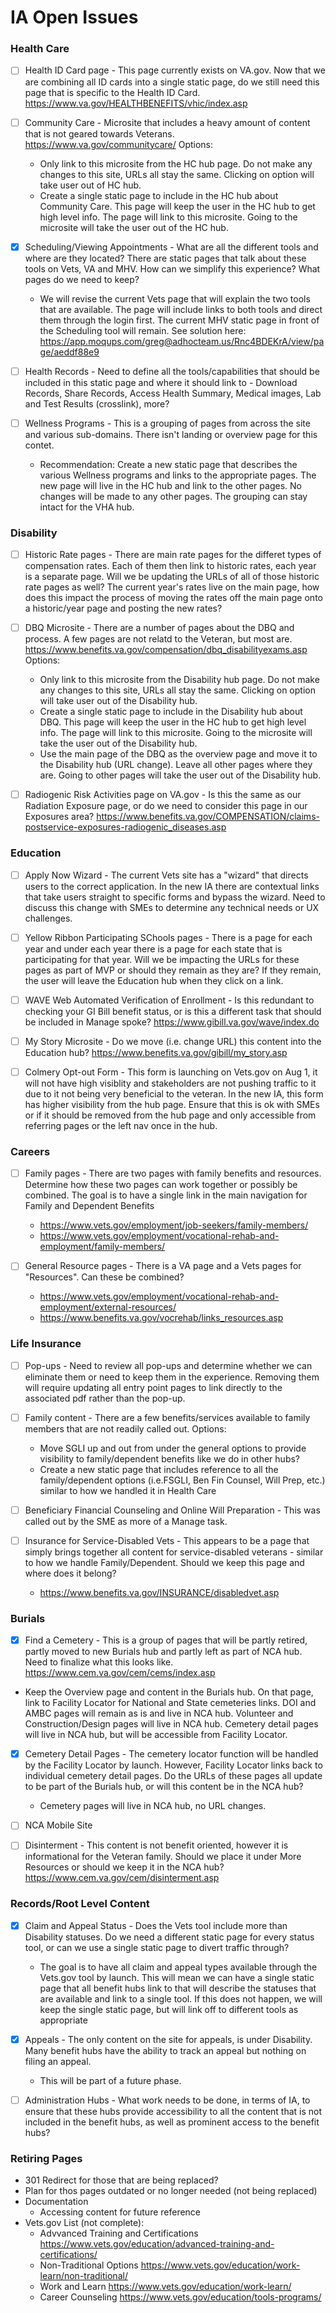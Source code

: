 # IA Open Issues

### Health Care
- [ ] Health ID Card page - This page currently exists on VA.gov. Now that we are combining all ID cards into a single static page, do we still need this page that is specific to the Health ID Card.  https://www.va.gov/HEALTHBENEFITS/vhic/index.asp

- [ ] Community Care - Microsite that includes a heavy amount of content that is not geared towards Veterans.  https://www.va.gov/communitycare/ Options:
  - Only link to this microsite from the HC hub page.  Do not make any changes to this site, URLs all stay the same. Clicking on option will take user out of HC hub.
  - Create a single static page to include in the HC hub about Community Care.  This page will keep the user in the HC hub to get high level info. The page will link to this microsite. Going to the microsite will take the user out of the HC hub. 
  
- [x] Scheduling/Viewing Appointments - What are all the different tools and where are they located?  There are static pages that talk about these tools on Vets, VA and MHV.  How can we simplify this experience?  What pages do we need to keep? 
  - We will revise the current Vets page that will explain the two tools that are available. The page will include links to both tools and direct them through the login first.  The current MHV static page in front of the Scheduling tool will remain.  See solution here:  https://app.moqups.com/greg@adhocteam.us/Rnc4BDEKrA/view/page/aeddf88e9
  
- [ ] Health Records - Need to define all the tools/capabilities that should be included in this static page and where it should link to - Download Records, Share Records, Access Health Summary, Medical images,  Lab and Test Results (crosslink), more?

- [ ] Wellness Programs - This is a grouping of pages from across the site and various sub-domains. There isn't landing or overview page for this contet. 
  - Recommendation: Create a new static page that describes the various Wellness programs and links to the appropriate pages. The new page will live in the HC hub and link to the other pages.  No changes will be made to any other pages. The grouping can stay intact for the VHA hub.
  
### Disability
- [ ] Historic Rate pages - There are main rate pages for the differet types of compensation rates.  Each of them then link to historic rates, each year is a separate page.  Will we be updating the URLs of all of those historic rate pages as well?  The current year's rates live on the main page, how does this impact the process of moving the rates off the main page onto a historic/year page and posting the new rates?

- [ ] DBQ Microsite - There are a number of pages about the DBQ and process.  A few pages are not relatd to the Veteran, but most are.  https://www.benefits.va.gov/compensation/dbq_disabilityexams.asp  Options:
   - Only link to this microsite from the Disability hub page.  Do not make any changes to this site, URLs all stay the same. Clicking on option will take user out of the Disability hub.
  - Create a single static page to include in the Disability hub about DBQ.  This page will keep the user in the HC hub to get high level info. The page will link to this microsite. Going to the microsite will take the user out of the Disability hub. 
  - Use the main page of the DBQ as the overview page and move it to the Disability hub (URL change).  Leave all other pages where they are.  Going to other pages will take the user out of the Disability hub. 

- [ ] Radiogenic Risk Activities page on VA.gov - Is this the same as our Radiation Exposure page, or do we need to consider this page in our Exposures area?  https://www.benefits.va.gov/COMPENSATION/claims-postservice-exposures-radiogenic_diseases.asp

  
  
 ### Education
 - [ ] Apply Now Wizard - The current Vets site has a "wizard" that directs users to the correct application.  In the new IA there are contextual links that take users straight to specific forms and bypass the wizard.  Need to discuss this change with SMEs to determine any technical needs or UX challenges. 
 
 - [ ] Yellow Ribbon Participating SChools pages - There is a page for each year and under each year there is a page for each state that is participating for that year.  Will we be impacting the URLs for these pages as part of MVP or should they remain as they are?  If they remain, the user will leave the Education hub when they click on a link. 
 
 - [ ] WAVE Web Automated Verification of Enrollment - Is this redundant to checking your GI Bill benefit status, or is this a different task that should be included in Manage spoke? https://www.gibill.va.gov/wave/index.do
 
 - [ ] My Story Microsite - Do we move (i.e. change URL) this content into the Education hub? https://www.benefits.va.gov/gibill/my_story.asp
 
 - [ ] Colmery Opt-out Form - This form is launching on Vets.gov on Aug 1, it will not have high visiblity and stakeholders are not pushing traffic to it due to it not being very beneficial to the veteran.  In the new IA, this form has higher visibility from the hub page. Ensure that this is ok with SMEs or if it should be removed from the hub page and only accessible from referring pages or the left nav once in the hub. 

 
 ### Careers
 - [ ] Family pages - There are two pages with family benefits and resources. Determine how these two pages can work together or possibly be combined. The goal is to have a single link in the main navigation for Family and Dependent Benefits
   - https://www.vets.gov/employment/job-seekers/family-members/
   - https://www.vets.gov/employment/vocational-rehab-and-employment/family-members/

- [ ] General Resource pages - There is a VA page and a Vets pages for "Resources".  Can these be combined?
  - https://www.vets.gov/employment/vocational-rehab-and-employment/external-resources/
  - https://www.benefits.va.gov/vocrehab/links_resources.asp
 
 
 ### Life Insurance
- [ ] Pop-ups - Need to review all pop-ups and determine whether we can eliminate them or need to keep them in the experience. Removing them will require updating all entry point pages to link directly to the associated pdf rather than the pop-up.

- [ ] Family content - There are a few benefits/services available to family members that are not readily called out. Options:
  - Move SGLI up and out from under the general options to provide visibility to family/dependent benefits like we do in other hubs?  
  - Create a new static page that includes reference to all the family/dependent options (i.e.FSGLI, Ben Fin Counsel, Will Prep, etc.) similar to how we handled it in Health Care
  
- [ ] Beneficiary Financial Counseling and Online Will Preparation - This was called out by the SME as more of a Manage task.  

- [ ] Insurance for Service-Disabled Vets - This appears to be a page that simply brings together all content for service-disabled veterans - similar to how we handle Family/Dependent.  Should we keep this page and where does it belong?
  - https://www.benefits.va.gov/INSURANCE/disabledvet.asp


### Burials
- [x]  Find a Cemetery - This is a group of pages that will be partly retired, partly moved to new Burials hub and partly left as part of NCA hub.  Need to finalize what this looks like. https://www.cem.va.gov/cem/cems/index.asp
  - Keep the Overview page and content in the Burials hub.  On that page, link to Facility Locator for National and State cemeteries links.  DOI and AMBC pages will remain as is and live in NCA hub.  Volunteer and Construction/Design pages will live in NCA hub.  Cemetery detail pages will live in NCA hub, but will be accessible from Facility Locator.  

- [x] Cemetery Detail Pages - The cemetery locator function will be handled by the Facility Locator by launch.  However, Facility Locator links back to individual cemetery detail pages.  Do the URLs of these pages all update to be part of the Burials hub, or will this content be in the NCA hub?
  - Cemetery pages will live in NCA hub, no URL changes. 
  
- [ ] NCA Mobile Site 

- [ ] Disinterment - This content is not benefit oriented, however it is informational for the Veteran family.  Should we place it under More Resources or should we keep it in the NCA hub? https://www.cem.va.gov/cem/disinterment.asp
  

### Records/Root Level Content
- [x] Claim and Appeal Status - Does the Vets tool include more than Disability statuses.  Do we need a different static page for every status tool, or can we use a single static page to divert traffic through?
  - The goal is to have all claim and appeal types available through the Vets.gov tool by launch.  This will mean we can have a single static page that all benefit hubs link to that will describe the statuses that are available and link to a single tool.  If this does not happen, we will keep the single static page, but will link off to different tools as appropriate

- [x] Appeals - The only content on the site for appeals, is under Disability.  Many benefit hubs have the ability to track an appeal but nothing on filing an appeal. 
  - This will be part of a future phase.  
  
- [ ] Administration Hubs - What work needs to be done, in terms of IA, to ensure that these hubs provide accessibility to all the content that is not included in the benefit hubs, as well as prominent access to the benefit hubs?

### Retiring Pages
- 301 Redirect for those that are being replaced?
- Plan for thos pages outdated or no longer needed (not being replaced)
- Documentation
  - Accessing content for future reference
- Vets.gov List (not complete):
    - Advvanced Training and Certifications https://www.vets.gov/education/advanced-training-and-certifications/
    - Non-Traditional Options  https://www.vets.gov/education/work-learn/non-traditional/
    - Work and Learn https://www.vets.gov/education/work-learn/
    - Career Counseling https://www.vets.gov/education/tools-programs/

